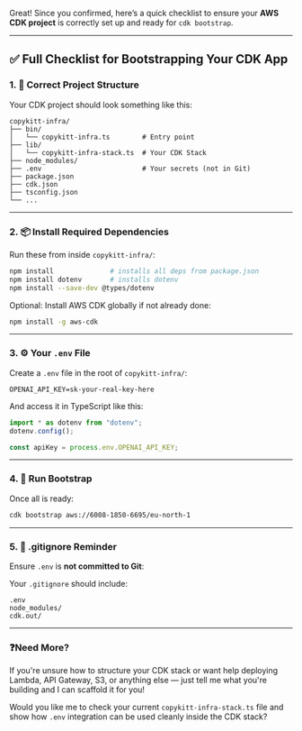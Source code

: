 Great! Since you confirmed, here’s a quick checklist to ensure your **AWS CDK project** is correctly set up and ready for `cdk bootstrap`.

---

## ✅ Full Checklist for Bootstrapping Your CDK App

### 1. 📂 **Correct Project Structure**

Your CDK project should look something like this:

```
copykitt-infra/
├── bin/
│   └── copykitt-infra.ts        # Entry point
├── lib/
│   └── copykitt-infra-stack.ts  # Your CDK Stack
├── node_modules/
├── .env                         # Your secrets (not in Git)
├── package.json
├── cdk.json
├── tsconfig.json
└── ...
```

---

### 2. 📦 **Install Required Dependencies**

Run these from inside `copykitt-infra/`:

```bash
npm install              # installs all deps from package.json
npm install dotenv       # installs dotenv
npm install --save-dev @types/dotenv
```

Optional: Install AWS CDK globally if not already done:

```bash
npm install -g aws-cdk
```

---

### 3. ⚙️ **Your `.env` File**

Create a `.env` file in the root of `copykitt-infra/`:

```
OPENAI_API_KEY=sk-your-real-key-here
```

And access it in TypeScript like this:

```ts
import * as dotenv from "dotenv";
dotenv.config();

const apiKey = process.env.OPENAI_API_KEY;
```

---

### 4. 🚀 **Run Bootstrap**

Once all is ready:

```bash
cdk bootstrap aws://6008-1850-6695/eu-north-1
```

---

### 5. 🧹 **.gitignore Reminder**

Ensure `.env` is **not committed to Git**:

Your `.gitignore` should include:

```
.env
node_modules/
cdk.out/
```

---

### ❓Need More?

If you're unsure how to structure your CDK stack or want help deploying Lambda, API Gateway, S3, or anything else — just tell me what you're building and I can scaffold it for you!

Would you like me to check your current `copykitt-infra-stack.ts` file and show how `.env` integration can be used cleanly inside the CDK stack?
